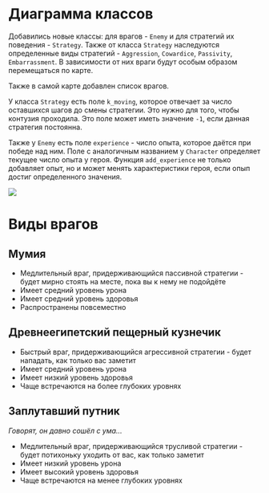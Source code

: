 # Диаграмма классов

Добавились новые классы: для врагов - `Enemy` и для стратегий их поведения - `Strategy`. Также от класса `Strategy` наследуются определенные виды стратегий - `Aggression`, `Cowardice`, `Passivity`, `Embarrassment`. В зависимости от них враги будут особым образом перемещаться по карте.

Также в самой карте добавлен список врагов.

У класса `Strategy` есть поле `k_moving`, которое отвечает за число оставшихся шагов до смены стратегии. Это нужно для того, чтобы контузия проходила. Это поле может иметь значение `-1`, если данная стратегия постоянна.

Также у `Enemy` есть поле `experience` - число опыта, которое даётся при победе над ним. Поле с аналогичным названием у `Character` определяет текущее число опыта у героя. Функция `add_experience` не только добавляет опыт, но и может менять характеристики героя, если опып достиг определенного значения.

![](https://github.com/LadaNikitina/CLI/blob/hw8/pictures/class.png)

# Виды врагов

## Мумия

* Медлительный враг, придерживающийся пассивной стратегии - будет мирно стоять на месте, пока вы к нему не подойдёте
* Имеет средний уровень урона
* Имеет средний уровень здоровья
* Распространены повсеместно

## Древнеегипетский пещерный кузнечик

* Быстрый враг, придерживающийся агрессивной стратегии - будет нападать, как только вас заметит
* Имеет средний уровень урона
* Имеет низкий уровень здоровья
* Чаще встречаются на более глубоких уровнях

## Заплутавший путник

*Говорят, он давно сошёл с ума...*

* Медлительный враг, придерживающийся трусливой стратегии - будет потихоньку уходить от вас, как только заметит
* Имеет низкий уровень урона
* Имеет высокий уровень здоровья
* Чаще встречаются на менее глубоких уровнях